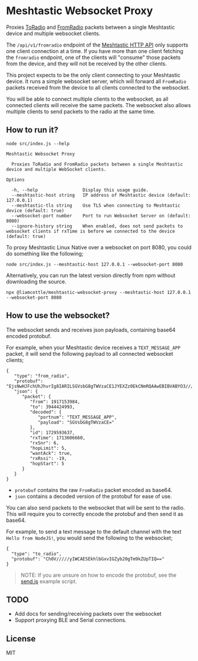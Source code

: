 # Meshtastic Websocket Proxy

Proxies [ToRadio](https://github.com/meshtastic/protobufs/blob/master/meshtastic/mesh.proto#L1426) and [FromRadio](https://github.com/meshtastic/protobufs/blob/master/meshtastic/mesh.proto#L1336) packets between a single Meshtastic device and multiple websocket clients.

The `/api/v1/fromradio` endpoint of the [Meshtastic HTTP API](https://meshtastic.org/docs/development/device/http-api/) only supports one client connection at a time. If you have more than one client fetching the `fromradio` endpoint, one of the clients will "consume" those packets from the device, and they will not be received by the other clients.

This project expects to be the only client connecting to your Meshtastic device. It runs a simple websocket server, which will forward all `FromRadio` packets received from the device to all clients connected to the websocket.

You will be able to connect multiple clients to the websocket, as all connected clients will receive the same packets. The websocket also allows multiple clients to send packets to the radio at the same time.

## How to run it?

```
node src/index.js --help
```

```
Meshtastic Websocket Proxy

  Proxies ToRadio and FromRadio packets between a single Meshtastic device and multiple WebSocket clients.                                                   

Options

  -h, --help                 Display this usage guide.
  --meshtastic-host string   IP address of Meshtastic device (default: 127.0.0.1)
  --meshtastic-tls string    Use TLS when connecting to Meshtastic device (default: true)
  --websocket-port number    Port to run Websocket Server on (default: 8080)
  --ignore-history string    When enabled, does not send packets to websocket clients if rxTime is before we connected to the device (default: true)
```

To proxy Meshtastic Linux Native over a websocket on port 8080, you could do something like the following;

```
node src/index.js --meshtastic-host 127.0.0.1 --websocket-port 8080
```

Alternatively, you can run the latest version directly from npm without downloading the source.

```
npx @liamcottle/meshtastic-websocket-proxy --meshtastic-host 127.0.0.1 --websocket-port 8080
```

## How to use the websocket?

The websocket sends and receives json payloads, containing base64 encoded protobuf.

For example, when your Meshtastic device receives a `TEXT_MESSAGE_APP` packet, it will send the following payload to all connected websocket clients;

```
{
   "type": "from_radio",
   "protobuf": "EjsNwHJFchUhJhvrIg8IARILSGVsbG8gTWVzaCE1JYEXZz0EkCNmRQAAwEBIBVABYO3//////////wF4BQ==",
   "json": {
      "packet": {
         "from": 1917153984,
         "to": 3944424993,
         "decoded": {
            "portnum": "TEXT_MESSAGE_APP",
            "payload": "SGVsbG8gTWVzaCE="
         },
         "id": 1729593637,
         "rxTime": 1713606660,
         "rxSnr": 6,
         "hopLimit": 5,
         "wantAck": true,
         "rxRssi": -19,
         "hopStart": 5
      }
   }
}
```

- `protobuf` contains the raw `FromRadio` packet encoded as base64.
- `json` contains a decoded version of the protobuf for ease of use.

You can also send packets to the websocket that will be sent to the radio. This will require you to correctly encode the protobuf and then send it as base64.

For example, to send a text message to the default channel with the text `Hello from NodeJS!`, you would send the following to the websocket;

```
{
  "type": "to_radio",
  "protobuf": "Ch0V/////yIWCAESEkhlbGxvIGZyb20gTm9kZUpTIQ=="
}
```

> NOTE: If you are unsure on how to encode the protobuf, see the [send.js](./examples/send.js) example script.

## TODO

- Add docs for sending/receiving packets over the websocket
- Support proxying BLE and Serial connections.

## License

MIT
